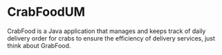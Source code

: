 # CrabFoodUM
CrabFood is
a Java application that manages and keeps track of daily delivery order for crabs to ensure
the efficiency of delivery services, just think about GrabFood.
